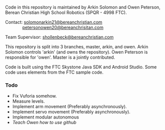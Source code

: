 Code in this repository is maintained by Arkin Solomon and Owen Peterson, Berean Christian High School Robotics (SPQR - 4998 FTC). 

Contact: solomonarkin21@bereanchristian.com<br>
&nbsp;&nbsp;&nbsp;&nbsp;&nbsp;&nbsp;&nbsp;&nbsp;&nbsp;&nbsp;&nbsp;&nbsp;&nbsp;&nbsp;petersonowen20@bereanchrisitan.com

Team Supervisor: shollenbeck@bereanchristian.com

This repository is split into 3 branches, master, arkin, and owen. Arkin Solomon controls 'arkin' (and owns the repository). Owen Peterson is responsible for 'owen'. Master is a jointly contributed.

Code is built using the FTC Skystone Java SDK and Android Studio. Some code uses elements from the FTC sample code.

### Todo
- Fix Vuforia somehow.
- Measure levels.
- Implement arm movement (Preferably asynchronously).
- Implement servo movement (Preferably asynchronously).
- Implement modular autonomous
- *Teach Owen how to use github*
